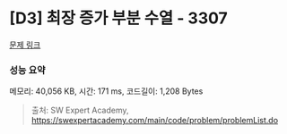 # [D3] 최장 증가 부분 수열 - 3307 

[문제 링크](https://swexpertacademy.com/main/code/problem/problemDetail.do?contestProbId=AWBOKg-a6l0DFAWr) 

### 성능 요약

메모리: 40,056 KB, 시간: 171 ms, 코드길이: 1,208 Bytes



> 출처: SW Expert Academy, https://swexpertacademy.com/main/code/problem/problemList.do